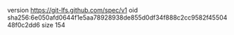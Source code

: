version https://git-lfs.github.com/spec/v1
oid sha256:6e050afd0644f1e5aa78928938de855d0df34f888c2cc9582f4550448f0c2dd6
size 154
